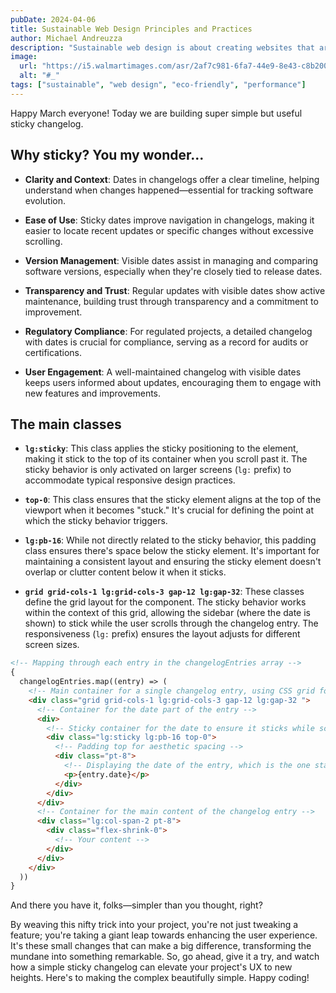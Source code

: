 ```yaml
---
pubDate: 2024-04-06
title: Sustainable Web Design Principles and Practices
author: Michael Andreuzza
description: "Sustainable web design is about creating websites that are environmentally friendly and efficient in terms of energy consumption. "
image:
  url: "https://i5.walmartimages.com/asr/2af7c981-6fa7-44e9-8e43-c8b200d20dde.79faccd6d85e72a3bd0b92c43476d6a6.jpeg?odnHeight=640&odnWidth=640&odnBg=FFFFFF"
  alt: "#_"
tags: ["sustainable", "web design", "eco-friendly", "performance"]
---
```




Happy March everyone! Today we are building super simple but useful sticky changelog.

## Why sticky? You my wonder...

- **Clarity and Context**: Dates in changelogs offer a clear timeline, helping understand when changes happened—essential for tracking software evolution.

- **Ease of Use**: Sticky dates improve navigation in changelogs, making it easier to locate recent updates or specific changes without excessive scrolling.

- **Version Management**: Visible dates assist in managing and comparing software versions, especially when they're closely tied to release dates.

- **Transparency and Trust**: Regular updates with visible dates show active maintenance, building trust through transparency and a commitment to improvement.

- **Regulatory Compliance**: For regulated projects, a detailed changelog with dates is crucial for compliance, serving as a record for audits or certifications.

- **User Engagement**: A well-maintained changelog with visible dates keeps users informed about updates, encouraging them to engage with new features and improvements.


## The main classes
- **`lg:sticky`**: This class applies the sticky positioning to the element, making it stick to the top of its container when you scroll past it. The sticky behavior is only activated on larger screens (`lg:` prefix) to accommodate typical responsive design practices.

- **`top-0`**: This class ensures that the sticky element aligns at the top of the viewport when it becomes "stuck." It's crucial for defining the point at which the sticky behavior triggers.

- **`lg:pb-16`**: While not directly related to the sticky behavior, this padding class ensures there's space below the sticky element. It's important for maintaining a consistent layout and ensuring the sticky element doesn't overlap or clutter content below it when it sticks.

- **`grid grid-cols-1 lg:grid-cols-3 gap-12 lg:gap-32`**: These classes define the grid layout for the component. The sticky behavior works within the context of this grid, allowing the sidebar (where the date is shown) to stick while the user scrolls through the changelog entry. The responsiveness (`lg:` prefix) ensures the layout adjusts for different screen sizes.

```html
<!-- Mapping through each entry in the changelogEntries array -->
{
  changelogEntries.map((entry) => (
    <!-- Main container for a single changelog entry, using CSS grid for layout -->
    <div class="grid grid-cols-1 lg:grid-cols-3 gap-12 lg:gap-32 ">
      <!-- Container for the date part of the entry -->
      <div>
        <!-- Sticky container for the date to ensure it sticks while scrolling on large screens -->
        <div class="lg:sticky lg:pb-16 top-0">
          <!-- Padding top for aesthetic spacing -->
          <div class="pt-8">
            <!-- Displaying the date of the entry, which is the one staying sticky -->
            <p>{entry.date}</p>
          </div>
        </div>
      </div>
      <!-- Container for the main content of the changelog entry -->
      <div class="lg:col-span-2 pt-8">
        <div class="flex-shrink-0">
          <!-- Your content -->
        </div>
      </div>
    </div>
  ))
}
```
And there you have it, folks—simpler than you thought, right?

By weaving this nifty trick into your project, you're not just tweaking a feature; you're taking a giant leap towards enhancing the user experience. It's these small changes that can make a big difference, transforming the mundane into something remarkable. So, go ahead, give it a try, and watch how a simple sticky changelog can elevate your project's UX to new heights. Here's to making the complex beautifully simple. Happy coding!


